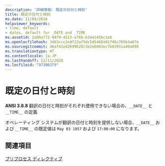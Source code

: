 ```yaml
---
description: '詳細情報: 既定の日付と時刻'
title: 既定の日付と時刻
ms.date: 11/04/2016
helpviewer_keywords:
- time, default
- dates, default for _DATE and _TIME
ms.assetid: 2a00a772-94f9-4513-a76b-63441456c1e6
ms.openlocfilehash: 3483ccc2e4f22af5dc5d5468a91f46c765b4a67e
ms.sourcegitcommit: d6af41e42699628c3e2e6063ec7b03931a49a098
ms.translationtype: HT
ms.contentlocale: ja-JP
ms.lasthandoff: 12/11/2020
ms.locfileid: "97306379"
---
```

# <a name="default-date-and-time"></a>既定の日付と時刻

**ANSI 3.8.8** 翻訳の日付と時刻がそれぞれ使用できない場合の、`__DATE__` と `__TIME__` の定義

オペレーティング システムが翻訳の日付と時刻を提供しない場合、`__DATE__` および `__TIME__` の既定値は `May 03 1957` および `17:00:00` になります。

## <a name="see-also"></a>関連項目

[プリプロセス ディレクティブ](../c-language/preprocessing-directives.md)
